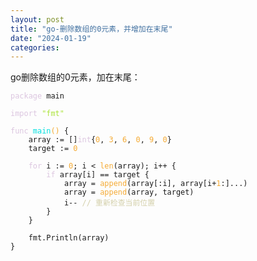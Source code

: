 ```yaml
---
layout: post
title: "go-删除数组的0元素，并增加在末尾"
date: "2024-01-19"
categories: 
---
```

<p>go删除数组的0元素，加在末尾：</p>

<pre>
<code><span style="color:#dcc6e0">package</span> main

<span style="color:#dcc6e0">import</span> <span style="color:#abe338">&quot;fmt&quot;</span>

<span style="color:#dcc6e0">func</span> <span style="color:#00e0e0">main</span><span style="color:#f5ab35">()</span> {
    array := []<span style="color:#dcc6e0">int</span>{<span style="color:#f5ab35">0</span>, <span style="color:#f5ab35">3</span>, <span style="color:#f5ab35">6</span>, <span style="color:#f5ab35">0</span>, <span style="color:#f5ab35">9</span>, <span style="color:#f5ab35">0</span>}
    target := <span style="color:#f5ab35">0</span>

    <span style="color:#dcc6e0">for</span> i := <span style="color:#f5ab35">0</span>; i &lt; <span style="color:#f5ab35">len</span>(array); i++ {
        <span style="color:#dcc6e0">if</span> array[i] == target {
            array = <span style="color:#f5ab35">append</span>(array[:i], array[i+<span style="color:#f5ab35">1</span>:]...)
            array = <span style="color:#f5ab35">append</span>(array, target)
            i-- <span style="color:#d4d0ab">// 重新检查当前位置</span>
        }
    }

    fmt.Println(array)
}</code></pre>

